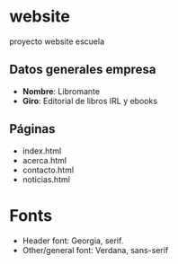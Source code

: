 # website
proyecto website escuela


## Datos generales empresa

* **Nombre**: Libromante
* **Giro**: Editorial de libros IRL y ebooks

## Páginas

* index.html
* acerca.html
* contacto.html
* noticias.html

# Fonts

* Header font: Georgia, serif.
* Other/general font: Verdana, sans-serif